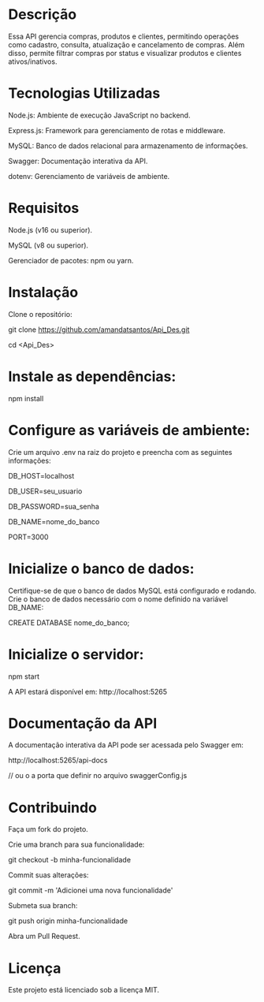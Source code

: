 # Descrição

Essa API gerencia compras, produtos e clientes, permitindo operações como cadastro, consulta, atualização e cancelamento de compras. Além disso, permite filtrar compras por status e visualizar produtos e clientes ativos/inativos.

# Tecnologias Utilizadas

Node.js: Ambiente de execução JavaScript no backend.

Express.js: Framework para gerenciamento de rotas e middleware.

MySQL: Banco de dados relacional para armazenamento de informações.

Swagger: Documentação interativa da API.

dotenv: Gerenciamento de variáveis de ambiente.

# Requisitos

Node.js (v16 ou superior).

MySQL (v8 ou superior).

Gerenciador de pacotes: npm ou yarn.

# Instalação

Clone o repositório:

git clone <https://github.com/amandatsantos/Api_Des.git>

cd <Api_Des>

# Instale as dependências:

npm install

# Configure as variáveis de ambiente:

Crie um arquivo .env na raiz do projeto e preencha com as seguintes informações:

DB\_HOST=localhost

DB\_USER=seu\_usuario

DB\_PASSWORD=sua\_senha

DB\_NAME=nome\_do\_banco

PORT=3000

# Inicialize o banco de dados:

Certifique-se de que o banco de dados MySQL está configurado e rodando. Crie o banco de dados necessário com o nome definido na variável DB\_NAME:

CREATE DATABASE nome\_do\_banco;

# Inicialize o servidor:

npm start

A API estará disponível em: http://localhost:5265

# Documentação da API

A documentação interativa da API pode ser acessada pelo Swagger em:

http://localhost:5265/api-docs

// ou o a porta que definir no arquivo  swaggerConfig.js

# Contribuindo

Faça um fork do projeto.

Crie uma branch para sua funcionalidade:

git checkout -b minha-funcionalidade

Commit suas alterações:

git commit -m 'Adicionei uma nova funcionalidade'

Submeta sua branch:

git push origin minha-funcionalidade

Abra um Pull Request.

# Licença
Este projeto está licenciado sob a licença MIT.